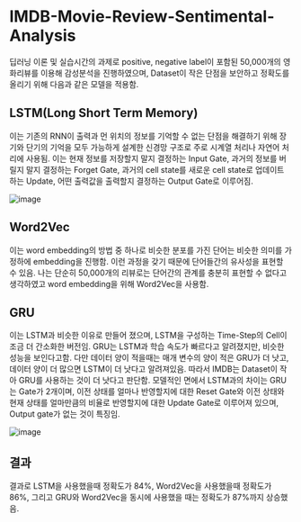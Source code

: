 # IMDB-Movie-Review-Sentimental-Analysis
딥러닝 이론 및 실습시간의 과제로 positive, negative label이 포함된 50,000개의 영화리뷰를 이용해 감성분석을 진행하였으며, Dataset이 작은 단점을 보안하고 정확도를 올리기 위해 다음과 같은 모델을 적용함.
## LSTM(Long Short Term Memory)
이는 기존의 RNN이 출력과 먼 위치의 정보를 기억할 수 없는 단점을 해결하기 위해 장기와 단기의 기억을 모두 가능하게 설계한 신경망 구조로 주로 시계열 처리나 자연어 처리에 사용됨. 이는 현재 정보를 저장할지 말지 결정하는 Input Gate, 과거의 정보를 버릴지 말지 결정하는 Forget Gate, 과거의 cell state를 새로운 cell state로 업데이트 하는 Update, 어떤 출력값을 출력할지 결정하는 Output Gate로 이루어짐.

![image](https://user-images.githubusercontent.com/67357059/146860672-08f359aa-8dfc-4968-af2c-35000f139fb4.png)

## Word2Vec
이는 word embedding의 방법 중 하나로 비슷한 분포를 가진 단어는 비슷한 의미를 가정하에 embedding을 진행함. 이런 과정을 갖기 때문에 단어들간의 유사성을 표현할 수 있음. 나는 단순히 50,000개의 리뷰로는 단어간의 관계를 충분히 표현할 수 없다고 생각하였고 word embedding을 위해 Word2Vec을 사용함.

## GRU
이는 LSTM과 비슷한 이유로 만들어 졌으며, LSTM을 구성하는 Time-Step의 Cell이 조금 더 간소화한 버전임. GRU는 LSTM과 학습 속도가 빠르다고 알려졌지만, 비슷한 성능을 보인다고함. 다만 데이터 양이 적을때는 매개 변수의 양이 적은 GRU가 더 낫고, 데이터 양이 더 많으면 LSTM이 더 낫다고 알려져있음. 따라서 IMDB는 Dataset이 작아 GRU를 사용하는 것이 더 낫다고 판단함. 모델적인 면에서 LSTM과의 차이는 GRU는 Gate가 2개이며, 이전 상태를 얼마나 반영할지에 대한 Reset Gate와 이전 상태와 현재 상태를 얼마만큼의 비율로 반영할지에 대한 Update Gate로 이루어져 있으며, Output gate가 없는 것이 특징임.

![image](https://user-images.githubusercontent.com/67357059/146861763-f7d10d1c-607f-4481-8e52-75e5c6c88295.png)

## 결과
결과로 LSTM을 사용했을때 정확도가 84%, Word2Vec을 사용했을때 정확도가 86%, 그리고 GRU와 Word2Vec을 동시에 사용했을 때는 정확도가 87%까지 상승했음.
